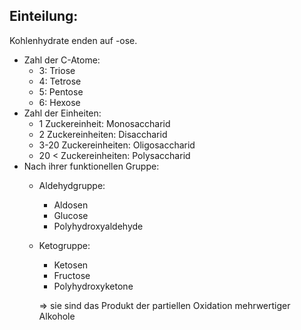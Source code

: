 
## Einteilung:
Kohlenhydrate enden auf -ose.
- Zahl der C-Atome:
	- 3: Triose
	- 4: Tetrose
	- 5: Pentose
	- 6: Hexose
- Zahl der Einheiten:
	- 1 Zuckereinheit: Monosaccharid
	- 2 Zuckereinheiten: Disaccharid
	- 3-20 Zuckereinheiten: Oligosaccharid
	- 20 < Zuckereinheiten: Polysaccharid
- Nach ihrer funktionellen Gruppe:
	- Aldehydgruppe:
		- Aldosen
		- Glucose
		- Polyhydroxyaldehyde
	- Ketogruppe:
		- Ketosen
		- Fructose
		- Polyhydroxyketone
	
		=> sie sind das Produkt der partiellen Oxidation mehrwertiger Alkohole
